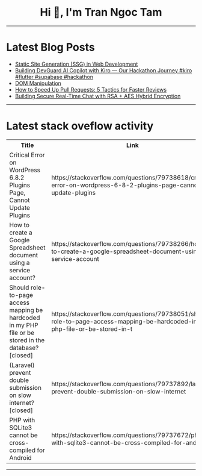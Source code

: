 <h1 align="center">Hi 👋, I'm Tran Ngoc Tam</h1>

---

# Latest Blog Posts 
<!-- BLOG-POST-LIST:START -->
- [Static Site Generation &lpar;SSG&rpar; in Web Development](https://dev.to/hillaryprosper_wahua_604/static-site-generation-ssg-in-web-development-47ld)
- [Building DevGuard AI Copilot with Kiro — Our Hackathon Journey #kiro #flutter #supabase #hackathon](https://dev.to/narisetti_chaitanyanaidu/building-devguard-ai-copilot-with-kiro-our-hackathon-journeykiro-flutter-supabase-hackathon-2aml)
- [DOM Manipulation](https://dev.to/code_2/dom-manipulation-6e1)
- [How to Speed Up Pull Requests: 5 Tactics for Faster Reviews](https://dev.to/pantoai/how-to-reduce-pull-request-cycle-time-5-proven-strategies-for-faster-code-reviews-fic)
- [Building Secure Real-Time Chat with RSA + AES Hybrid Encryption](https://dev.to/artem_turlenko/building-secure-real-time-chat-with-rsa-aes-hybrid-encryption-41di)
<!-- BLOG-POST-LIST:END -->

---

# Latest stack oveflow activity
<table>
  <tr><th>Title</th><th>Link</th></tr>
  <!-- STACKOVERFLOW:START --><tr><td>Critical Error on WordPress 6.8.2 Plugins Page, Cannot Update Plugins</td><td>https://stackoverflow.com/questions/79738618/critical-error-on-wordpress-6-8-2-plugins-page-cannot-update-plugins</td></tr><tr><td>How to create a Google Spreadsheet document using a service account?</td><td>https://stackoverflow.com/questions/79738266/how-to-create-a-google-spreadsheet-document-using-a-service-account</td></tr><tr><td>Should role-to-page access mapping be hardcoded in my PHP file or be stored in the database? [closed]</td><td>https://stackoverflow.com/questions/79738051/should-role-to-page-access-mapping-be-hardcoded-in-my-php-file-or-be-stored-in-t</td></tr><tr><td>&lpar;Laravel&rpar; prevent double submission on slow internet? [closed]</td><td>https://stackoverflow.com/questions/79737892/laravel-prevent-double-submission-on-slow-internet</td></tr><tr><td>PHP with SQLite3 cannot be cross-compiled for Android</td><td>https://stackoverflow.com/questions/79737672/php-with-sqlite3-cannot-be-cross-compiled-for-android</td></tr><!-- STACKOVERFLOW:END -->
</table>

---


